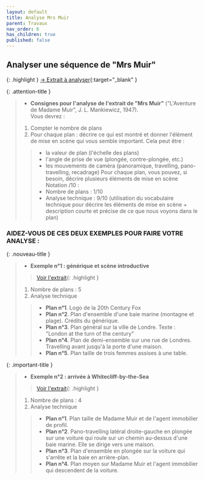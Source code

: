 ```yaml
---
layout: default
title: Analyse Mrs Muir
parent: Travaux
nav_order: 6
has_children: true
published: false
---
```

## Analyser une séquence de "Mrs Muir"

{: .highlight }
[→ Extrait à analyser](https://drive.google.com/file/d/1MLnkfbEnfcI7laaS2RxwMGl1YhLd9tLR/view?usp=sharing){:target="_blank" }

{: .attention-title }
> - **Consignes pour l'analyse de l'extrait de "Mrs Muir"** ("L'Aventure de Madame Muir", J. L. Mankiewicz, 1947).  
> Vous devrez :
> 1. Compter le nombre de plans
> 2. Pour chaque plan : décrire ce qui est montré et donner l'élément de mise en scène qui vous semble important. Cela peut être :
>> - la valeur de plan (l'échelle des plans)
>> - l'angle de prise de vue (plongée, contre-plongée, etc.)
>> - les mouvements de caméra (panoramique, travelling, pano-travelling, recadrage)
> Pour chaque plan, vous pouvez, si besoin, décrire plusieurs éléments de mise en scène
>> Notation /10 :
>>- Nombre de plans : 1/10
>>- Analyse technique : 9/10 (utilisation du vocabulaire technique pour décrire les éléments de mise en scène + description courte et précise de ce que nous voyons dans le plan)

### AIDEZ-VOUS DE CES DEUX EXEMPLES POUR FAIRE VOTRE ANALYSE :

{: .nouveau-title }
> - **Exemple n°1 : générique et scène introductive**
>> [Voir l'extrait](https://drive.google.com/file/d/1t902WYtjkpyuHzwkmtYCcp9RVzP7hgh0/view?usp=sharing){: .highlight }
>
>1. Nombre de plans : 5
>2. Analyse technique
>
>> - **Plan n°1**. Logo de la 20th Century Fox  
>> - **Plan n°2**. Plan d'ensemble d'une baie marine (montagne et plage). Crédits du générique.  
>> - **Plan n°3**. Plan général sur la ville de Londre. Texte : "London at the turn of the century"  
>> - **Plan n°4**. Plan de demi-ensemble sur une rue de Londres. Travelling avant jusqu'à la porte d'une maison.  
>> - **Plan n°5**. Plan taille de trois femmes assises à une table.

{: .important-title }
> - **Exemple n°2 : arrivée à Whitecliff-by-the-Sea**
>> [Voir l'extrait](https://drive.google.com/file/d/1THQeEultWS7OjBHnIOYwR_BL9ik_V2JK/view?usp=sharing){: .highlight }
>
>1. Nombre de plans : 4
>2. Analyse technique
>
>> - **Plan n°1**. Plan taille de Madame Muir et de l'agent immobilier de profil.
>> - **Plan n°2**. Pano-travelling latéral droite-gauche en plongée sur une voiture qui roule sur un chemin au-dessus d'une baie marine. Elle se dirige vers une maison.
>> - **Plan n°3**. Plan d'ensemble en plongée sur la voiture qui s'arrête et la baie en arrière-plan. 
>> - **Plan n°4**. Plan moyen sur Madame Muir et l'agent immobilier qui descendent de la voiture.

